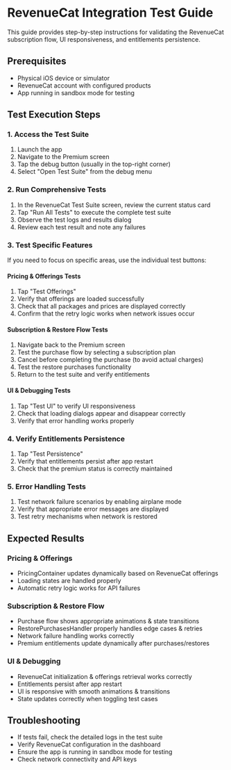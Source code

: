 # RevenueCat Integration Test Guide

This guide provides step-by-step instructions for validating the RevenueCat subscription flow, UI responsiveness, and entitlements persistence.

## Prerequisites
- Physical iOS device or simulator
- RevenueCat account with configured products
- App running in sandbox mode for testing

## Test Execution Steps

### 1. Access the Test Suite
1. Launch the app
2. Navigate to the Premium screen
3. Tap the debug button (usually in the top-right corner)
4. Select "Open Test Suite" from the debug menu

### 2. Run Comprehensive Tests
1. In the RevenueCat Test Suite screen, review the current status card
2. Tap "Run All Tests" to execute the complete test suite
3. Observe the test logs and results dialog
4. Review each test result and note any failures

### 3. Test Specific Features
If you need to focus on specific areas, use the individual test buttons:

#### Pricing & Offerings Tests
1. Tap "Test Offerings"
2. Verify that offerings are loaded successfully
3. Check that all packages and prices are displayed correctly
4. Confirm that the retry logic works when network issues occur

#### Subscription & Restore Flow Tests
1. Navigate back to the Premium screen
2. Test the purchase flow by selecting a subscription plan
3. Cancel before completing the purchase (to avoid actual charges)
4. Test the restore purchases functionality
5. Return to the test suite and verify entitlements

#### UI & Debugging Tests
1. Tap "Test UI" to verify UI responsiveness
2. Check that loading dialogs appear and disappear correctly
3. Verify that error handling works properly

### 4. Verify Entitlements Persistence
1. Tap "Test Persistence"
2. Verify that entitlements persist after app restart
3. Check that the premium status is correctly maintained

### 5. Error Handling Tests
1. Test network failure scenarios by enabling airplane mode
2. Verify that appropriate error messages are displayed
3. Test retry mechanisms when network is restored

## Expected Results

### Pricing & Offerings
- PricingContainer updates dynamically based on RevenueCat offerings
- Loading states are handled properly
- Automatic retry logic works for API failures

### Subscription & Restore Flow
- Purchase flow shows appropriate animations & state transitions
- RestorePurchasesHandler properly handles edge cases & retries
- Network failure handling works correctly
- Premium entitlements update dynamically after purchases/restores

### UI & Debugging
- RevenueCat initialization & offerings retrieval works correctly
- Entitlements persist after app restart
- UI is responsive with smooth animations & transitions
- State updates correctly when toggling test cases

## Troubleshooting
- If tests fail, check the detailed logs in the test suite
- Verify RevenueCat configuration in the dashboard
- Ensure the app is running in sandbox mode for testing
- Check network connectivity and API keys 